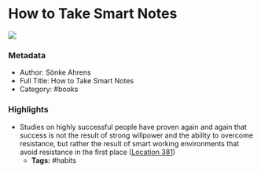 # How to Take Smart Notes

![](https://images-na.ssl-images-amazon.com/images/I/41iVa0x-P-L._SL200_.jpg)

### Metadata

- Author: Sönke Ahrens
- Full Title: How to Take Smart Notes
- Category: #books

### Highlights

- Studies on highly successful people have proven again and again that success is not the result of strong willpower and the ability to overcome resistance, but rather the result of smart working environments that avoid resistance in the first place ([Location 381](https://readwise.io/to_kindle?action=open&asin=B06WVYW33Y&location=381))
    - **Tags:** #habits
